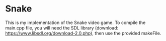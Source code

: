 # Snake
This is my implementation of the Snake video game. To compile the main.cpp file, you will need the SDL library (download: https://www.libsdl.org/download-2.0.php), then use the provided makeFile. 

